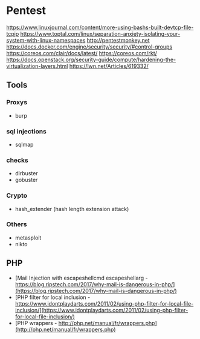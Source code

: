 
# Pentest
https://www.linuxjournal.com/content/more-using-bashs-built-devtcp-file-tcpip
https://www.toptal.com/linux/separation-anxiety-isolating-your-system-with-linux-namespaces
http://pentestmonkey.net
https://docs.docker.com/engine/security/security/#control-groups
https://coreos.com/clair/docs/latest/
https://coreos.com/rkt/
https://docs.openstack.org/security-guide/compute/hardening-the-virtualization-layers.html
https://lwn.net/Articles/619332/



## Tools
### Proxys
  * burp
### sql injections
  * sqlmap
### checks
  * dirbuster
  * gobuster
### Crypto
  * hash_extender (hash length extension attack)
### Others
  * metasploit
  * nikto


## PHP
  * [Mail Injection with escapeshellcmd escapeshellarg - https://blog.ripstech.com/2017/why-mail-is-dangerous-in-php/](https://blog.ripstech.com/2017/why-mail-is-dangerous-in-php/)
  * [PHP filter for local inclusion - https://www.idontplaydarts.com/2011/02/using-php-filter-for-local-file-inclusion/](https://www.idontplaydarts.com/2011/02/using-php-filter-for-local-file-inclusion/)
  * [PHP wrappers - http://php.net/manual/fr/wrappers.php](http://php.net/manual/fr/wrappers.php)

